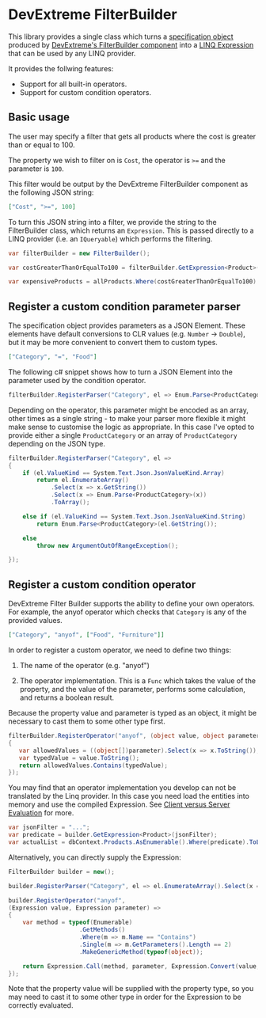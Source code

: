 # DevExtreme FilterBuilder

This library provides a single class which turns a [specification object](https://en.wikipedia.org/wiki/Specification_pattern) produced by [DevExtreme's FilterBuilder component](https://js.devexpress.com/Documentation/ApiReference/UI_Components/dxFilterBuilder/) into a [LINQ Expression](https://docs.microsoft.com/en-us/dotnet/api/system.linq.expressions.expression) that can be used by any LINQ provider.

It provides the follwing features:

* Support for all built-in operators.
* Support for custom condition operators.


## Basic usage

The user may specify a filter that gets all products where the cost is greater than or equal to 100.

The property we wish to filter on is `Cost`, the operator is `>=` and the parameter is `100`.

This filter would be output by the DevExtreme FilterBuilder component as the following JSON string:

```json
["Cost", ">=", 100]
```

To turn this JSON string into a filter, we provide the string to the FilterBuilder class, which returns an `Expression`. This is passed directly to a LINQ provider (i.e. an `IQueryable`) which performs the filtering.

```csharp
var filterBuilder = new FilterBuilder();

var costGreaterThanOrEqualTo100 = filterBuilder.GetExpression<Product>(@"[""Cost"", "">="", 100]").Compile();

var expensiveProducts = allProducts.Where(costGreaterThanOrEqualTo100)
```


## Register a custom condition parameter parser

The specification object provides parameters as a JSON Element. These elements have default conversions to CLR values (e.g. `Number` -> `Double`), but it may be more convenient to convert them to custom types.

```json
["Category", "=", "Food"]
```

The following c# snippet shows how to turn a JSON Element into the parameter used by the condition operator.
```csharp
filterBuilder.RegisterParser("Category", el => Enum.Parse<ProductCategory>(el.GetString()));
```

Depending on the operator, this parameter might be encoded as an array, other times as a single string - to make your parser more flexible it might make sense to customise the logic as appropriate. In this case I've opted to provide either a single `ProductCategory` or an array of `ProductCategory` depending on the JSON type.

```csharp
filterBuilder.RegisterParser("Category", el =>
{
    if (el.ValueKind == System.Text.Json.JsonValueKind.Array)
        return el.EnumerateArray()
            .Select(x => x.GetString())
            .Select(x => Enum.Parse<ProductCategory>(x))
            .ToArray();

    else if (el.ValueKind == System.Text.Json.JsonValueKind.String)
        return Enum.Parse<ProductCategory>(el.GetString());

    else
        throw new ArgumentOutOfRangeException();

});
```


## Register a custom condition operator

DevExtreme Filter Builder supports the ability to define your own operators. For example, the anyof operator which checks that `Category` is any of the provided values.

```json
["Category", "anyof", ["Food", "Furniture"]]
```

In order to register a custom operator, we need to define two things:
1. The name of the operator (e.g. "anyof")

2. The operator implementation.
   This is a `Func` which takes the value of the property, and the value of the parameter, performs some calculation, and returns a boolean result.

Because the property value and parameter is typed as an object, it might be necessary to cast them to some other type first.

```csharp
filterBuilder.RegisterOperator("anyof", (object value, object parameter) =>                   
{
   var allowedValues = ((object[])parameter).Select(x => x.ToString());
   var typedValue = value.ToString();
   return allowedValues.Contains(typedValue);
});
```

You may find that an operator implementation you develop can not be translated by the Linq provider. In this case you need load the entities into memory and use the compiled Expression. See [Client versus Server Evaluation](https://docs.microsoft.com/en-us/ef/core/querying/client-eval) for more.

```csharp
var jsonFilter = "...";
var predicate = builder.GetExpression<Product>(jsonFilter);
var actualList = dbContext.Products.AsEnumerable().Where(predicate).ToList();
```

Alternatively, you can directly supply the Expression:

```csharp
FilterBuilder builder = new();

builder.RegisterParser("Category", el => el.EnumerateArray().Select(x => (object)Enum.Parse<ProductCategory>(x.GetString())).ToArray());

builder.RegisterOperator("anyof",
(Expression value, Expression parameter) =>
{
    var method = typeof(Enumerable)
                    .GetMethods()
                    .Where(m => m.Name == "Contains")
                    .Single(m => m.GetParameters().Length == 2)
                    .MakeGenericMethod(typeof(object));

    return Expression.Call(method, parameter, Expression.Convert(value, typeof(object));
});
```

Note that the property value will be supplied with the property type, so you may need to cast it to some other type in order for the Expression to be correctly evaluated.
